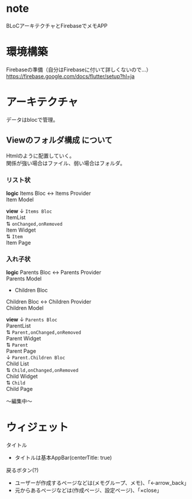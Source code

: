 # note
BLoCアーキテクチャとFirebaseでメモAPP

# 環境構築
Firebaseの準備（自分はFirebaseに付いて詳しくないので...）
https://firebase.google.com/docs/flutter/setup?hl=ja

# アーキテクチャ
データはblocで管理。

## Viewのフォルダ構成 について 
Htmlのように配置していく。  
関係が強い場合はファイル、弱い場合はフォルダ。

### リスト状

**logic**
Items Bloc ↔ Items Provider  
Item Model  

**view**
↓ `Items Bloc`  
ItemList   
⇅ `onChanged,onRemoved`  
Item Widget   
⇅ `Item`  
Item Page   

### 入れ子状

**logic**
Parents Bloc ↔ Parents Provider  
Parents Model  
 - Children Bloc  

Children Bloc ↔ Children Provider  
Children Model  


**view**
↓ `Parents Bloc`  
ParentList   
⇅ `Parent,onChanged,onRemoved`  
Parent Widget   
⇅ `Parent`  
Parent Page   
↓ `Parent.Children Bloc`  
Child List  
⇅ `Child,onChanged,onRemoved`  
Child Widget  
⇅ `Child`  
Child Page   

～編集中～ 

# ウィジェット
タイトル
- タイトルは基本AppBar(centerTitle: true)


戻るボタン(?)
- ユーザーが作成するページなどは(メモグループ、メモ)、「←arrow_back」
- 元からあるページなどは(作成ページ、設定ページ)、「×close」

